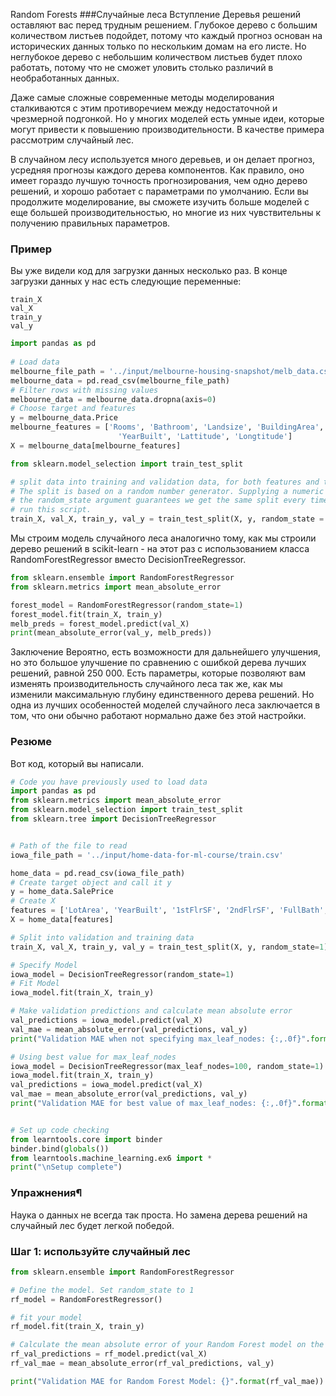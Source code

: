 Random Forests
###Случайные леса
Вступление
Деревья решений оставляют вас перед трудным решением. Глубокое дерево с большим количеством листьев подойдет, 
потому что каждый прогноз основан на исторических данных только по нескольким домам на его листе. Но неглубокое 
дерево с небольшим количеством листьев будет плохо работать, потому что не сможет уловить столько различий в 
необработанных данных.

Даже самые сложные современные методы моделирования сталкиваются с этим противоречием между недостаточной и 
чрезмерной подгонкой. Но у многих моделей есть умные идеи, которые могут привести к повышению производительности. В 
качестве примера рассмотрим случайный лес.

В случайном лесу используется много деревьев, и он делает прогноз, усредняя прогнозы каждого дерева компонентов. 
Как правило, оно имеет гораздо лучшую точность прогнозирования, чем одно дерево решений, и хорошо работает с 
параметрами по умолчанию. Если вы продолжите моделирование, вы сможете изучить больше моделей с еще большей 
производительностью, но многие из них чувствительны к получению правильных параметров.

### Пример
Вы уже видели код для загрузки данных несколько раз. В конце загрузки данных у нас есть следующие переменные:

```
train_X
val_X
train_y
val_y
```

```python
import pandas as pd
    
# Load data
melbourne_file_path = '../input/melbourne-housing-snapshot/melb_data.csv'
melbourne_data = pd.read_csv(melbourne_file_path) 
# Filter rows with missing values
melbourne_data = melbourne_data.dropna(axis=0)
# Choose target and features
y = melbourne_data.Price
melbourne_features = ['Rooms', 'Bathroom', 'Landsize', 'BuildingArea', 
                        'YearBuilt', 'Lattitude', 'Longtitude']
X = melbourne_data[melbourne_features]

from sklearn.model_selection import train_test_split

# split data into training and validation data, for both features and target
# The split is based on a random number generator. Supplying a numeric value to
# the random_state argument guarantees we get the same split every time we
# run this script.
train_X, val_X, train_y, val_y = train_test_split(X, y, random_state = 0)
```
Мы строим модель случайного леса аналогично тому, как мы строили дерево решений в scikit-learn - на этот раз с 
использованием класса RandomForestRegressor вместо DecisionTreeRegressor.
```python
from sklearn.ensemble import RandomForestRegressor
from sklearn.metrics import mean_absolute_error

forest_model = RandomForestRegressor(random_state=1)
forest_model.fit(train_X, train_y)
melb_preds = forest_model.predict(val_X)
print(mean_absolute_error(val_y, melb_preds))
```
Заключение
Вероятно, есть возможности для дальнейшего улучшения, но это большое улучшение по сравнению с ошибкой дерева лучших 
решений, равной 250 000. Есть параметры, которые позволяют вам изменять производительность случайного леса так же, 
как мы изменили максимальную глубину единственного дерева решений. Но одна из лучших особенностей моделей 
случайного леса заключается в том, что они обычно работают нормально даже без этой настройки.


### Резюме
Вот код, который вы написали.
```python
# Code you have previously used to load data
import pandas as pd
from sklearn.metrics import mean_absolute_error
from sklearn.model_selection import train_test_split
from sklearn.tree import DecisionTreeRegressor


# Path of the file to read
iowa_file_path = '../input/home-data-for-ml-course/train.csv'

home_data = pd.read_csv(iowa_file_path)
# Create target object and call it y
y = home_data.SalePrice
# Create X
features = ['LotArea', 'YearBuilt', '1stFlrSF', '2ndFlrSF', 'FullBath', 'BedroomAbvGr', 'TotRmsAbvGrd']
X = home_data[features]

# Split into validation and training data
train_X, val_X, train_y, val_y = train_test_split(X, y, random_state=1)

# Specify Model
iowa_model = DecisionTreeRegressor(random_state=1)
# Fit Model
iowa_model.fit(train_X, train_y)

# Make validation predictions and calculate mean absolute error
val_predictions = iowa_model.predict(val_X)
val_mae = mean_absolute_error(val_predictions, val_y)
print("Validation MAE when not specifying max_leaf_nodes: {:,.0f}".format(val_mae))

# Using best value for max_leaf_nodes
iowa_model = DecisionTreeRegressor(max_leaf_nodes=100, random_state=1)
iowa_model.fit(train_X, train_y)
val_predictions = iowa_model.predict(val_X)
val_mae = mean_absolute_error(val_predictions, val_y)
print("Validation MAE for best value of max_leaf_nodes: {:,.0f}".format(val_mae))


# Set up code checking
from learntools.core import binder
binder.bind(globals())
from learntools.machine_learning.ex6 import *
print("\nSetup complete")
```
### Упражнения¶
Наука о данных не всегда так проста. Но замена дерева решений на случайный лес будет легкой победой.

### Шаг 1: используйте случайный лес
```python
from sklearn.ensemble import RandomForestRegressor

# Define the model. Set random_state to 1
rf_model = RandomForestRegressor()

# fit your model
rf_model.fit(train_X, train_y)

# Calculate the mean absolute error of your Random Forest model on the validation data
rf_val_predictions = rf_model.predict(val_X)
rf_val_mae = mean_absolute_error(rf_val_predictions, val_y)

print("Validation MAE for Random Forest Model: {}".format(rf_val_mae))
```



